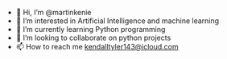 - 👋 Hi, I’m @martinkenie
- 👀 I’m interested in Artificial Intelligence and machine learning
- 🌱 I’m currently learning Python programming
- 💞️ I’m looking to collaborate on python projects
- 📫 How to reach me kendalltyler143@icloud.com

<!---
martinkenie/martinkenie is a ✨ special ✨ repository because its `README.md` (this file) appears on your GitHub profile.
You can click the Preview link to take a look at your changes.
--->
